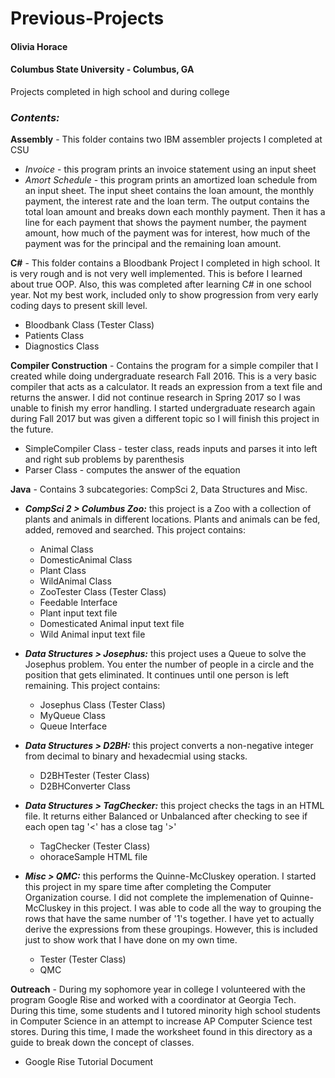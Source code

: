 # Previous-Projects
#### Olivia Horace ####
#### Columbus State University - Columbus, GA ##### 

Projects completed in high school and during college

### __*Contents:*__  
**Assembly** - This folder contains two IBM assembler projects I completed at CSU
* *Invoice* - this program prints an invoice statement using an input sheet
* *Amort Schedule* - this program prints an amortized loan schedule from an input sheet. The input sheet contains the loan amount, the monthly payment, the interest rate and the loan term. The output contains the total loan amount and breaks down each monthly payment. Then it has a line for each payment that shows the payment number, the payment amount, how much of the payment was for interest, how much of the payment was for the principal and the remaining loan amount.  
  
**C#** - This folder contains a Bloodbank Project I completed in high school. It is very rough and is not very well implemented. This is before I learned about true OOP. Also, this was completed after learning C# in one school year. Not my best work, included only to show progression from very early coding days to present skill level.
* Bloodbank Class (Tester Class)
* Patients Class
* Diagnostics Class

**Compiler Construction** - Contains the program for a simple compiler that I created while doing undergraduate research Fall 2016. This is a very basic compiler that acts as a calculator. It reads an expression from a text file and returns the answer. I did not continue research in Spring 2017 so I was unable to finish my error handling. I started undergraduate research again during Fall 2017 but was given a different topic so I will finish this project in the future. 
* SimpleCompiler Class - tester class, reads inputs and parses it into left and right sub problems by parenthesis
* Parser Class - computes the answer of the equation

**Java** - Contains 3 subcategories: CompSci 2, Data Structures and Misc. 
* *__CompSci 2 > Columbus Zoo:__* this project is a Zoo with a collection of plants and animals in different locations. Plants and animals can be fed, added, removed and searched. This project contains:
   * Animal Class
   * DomesticAnimal Class
   * Plant Class
   * WildAnimal Class
   * ZooTester Class (Tester Class)
   * Feedable Interface
   * Plant input text file
   * Domesticated Animal input text file
   * Wild Animal input text file
   
* *__Data Structures > Josephus:__* this project uses a Queue to solve the Josephus problem. You enter the number of people in a circle and the position that gets eliminated. It continues until one person is left remaining. This project contains:
   * Josephus Class (Tester Class)
   * MyQueue Class
   * Queue Interface
   
* *__Data Structures > D2BH:__* this project converts a non-negative integer from decimal to binary and hexadecmial using stacks.
   * D2BHTester (Tester Class)
   * D2BHConverter Class
   
* *__Data Structures > TagChecker:__* this project checks the tags in an HTML file. It returns either Balanced or Unbalanced after checking to see if each open tag '<' has a close tag '>'
   * TagChecker (Tester Class)
   * ohoraceSample HTML file
   
* *__Misc > QMC:__* this performs the Quinne-McCluskey operation. I started this project in my spare time after completing the Computer Organization course. I did not complete the implemenation of Quinne-McCluskey in this project. I was able to code all the way to grouping the rows that have the same number of '1's together. I have yet to actually derive the expressions from these groupings. However, this is included just to show work that I have done on my own time.
   * Tester (Tester Class)
   * QMC
   
**Outreach** - During my sophomore year in college I volunteered with the program Google Rise and worked with a coordinator at Georgia Tech. During this time, some students and I tutored minority high school students in Computer Science in an attempt to increase AP Computer Science test stores. During this time, I made the worksheet found in this directory as a guide to break down the concept of classes.
* Google Rise Tutorial Document
